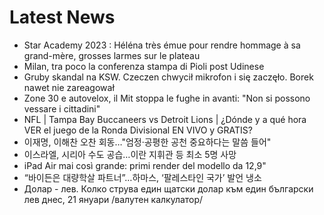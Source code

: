 # Latest News
-  Star Academy 2023 : Héléna très émue pour rendre hommage à sa grand-mère, grosses larmes sur le plateau
-  Milan, tra poco la conferenza stampa di Pioli post Udinese
-  Gruby skandal na KSW. Czeczen chwycił mikrofon i się zaczęło. Borek nawet nie zareagował
-  Zone 30 e autovelox, il Mit stoppa le fughe in avanti: "Non si possono vessare i cittadini"
-  NFL | Tampa Bay Buccaneers vs Detroit Lions | ¿Dónde y a qué hora VER el juego de la Ronda Divisional EN VIVO y GRATIS?
-  이재명, 이해찬 오찬 회동…"엄정·공평한 공천 중요하다는 말씀 들어"
-  이스라엘, 시리아 수도 공습…이란 지휘관 등 최소 5명 사망
-  iPad Air mai così grande: primi render del modello da 12,9"
-  “바이든은 대량학살 파트너”…하마스, ‘팔레스타인 국가’ 발언 냉소
-  Долар - лев. Колко струва един щатски долар към един български лев днес, 21 януари /валутен калкулатор/
